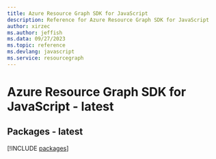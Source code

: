 ```yaml
---
title: Azure Resource Graph SDK for JavaScript
description: Reference for Azure Resource Graph SDK for JavaScript
author: xirzec
ms.author: jeffish
ms.data: 09/27/2023
ms.topic: reference
ms.devlang: javascript
ms.service: resourcegraph
---
```

# Azure Resource Graph SDK for JavaScript - latest
## Packages - latest
[!INCLUDE [packages](resource-graph-index.md)]